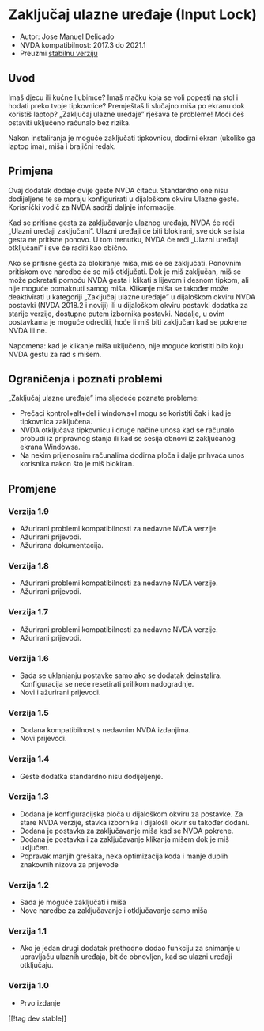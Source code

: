 # Zaključaj ulazne uređaje (Input Lock) #

* Autor: Jose Manuel Delicado
* NVDA kompatibilnost: 2017.3 do 2021.1
* Preuzmi [stabilnu verziju][1]

## Uvod

Imaš djecu ili kućne ljubimce? Imaš mačku koja se voli popesti na stol i
hodati preko tvoje tipkovnice? Premještaš li slučajno miša po ekranu dok
koristiš laptop? „Zaključaj ulazne uređaje” rješava te probleme! Moći ćeš
ostaviti uključeno računalo bez rizika.

Nakon instaliranja je moguće zaključati tipkovnicu, dodirni ekran (ukoliko
ga laptop ima), miša i brajični redak.

## Primjena

Ovaj dodatak dodaje dvije geste NVDA čitaču. Standardno one nisu dodijeljene
te se moraju konfigurirati u dijaloškom okviru Ulazne geste. Korisnički
vodič za NVDA sadrži daljnje informacije.

Kad se pritisne gesta za zaključavanje ulaznog uređaja, NVDA će reći „Ulazni
uređaji zaključani”. Ulazni uređaji će biti blokirani, sve dok se ista gesta
ne pritisne ponovo. U tom trenutku, NVDA će reći „Ulazni uređaji otključani”
i sve će raditi kao obično.

Ako se pritisne gesta za blokiranje miša, miš će se zaključati. Ponovnim
pritiskom ove naredbe će se miš otključati. Dok je miš zaključan, miš se
može pokretati pomoću NVDA gesta i klikati s lijevom i desnom tipkom, ali
nije moguće pomaknuti samog miša. Klikanje miša se također može deaktivirati
u kategoriji „Zaključaj ulazne uređaje” u dijaloškom okviru NVDA postavki
(NVDA 2018.2 i noviji) ili u dijaloškom okviru postavki dodatka za starije
verzije, dostupne putem izbornika postavki. Nadalje, u ovim postavkama je
moguće odrediti, hoće li miš biti zaključan kad se pokrene NVDA ili ne.

Napomena: kad je klikanje miša uključeno, nije moguće koristiti bilo koju
NVDA gestu za rad s mišem.

## Ograničenja i poznati problemi

„Zaključaj ulazne uređaje” ima sljedeće poznate probleme:

* Prečaci kontrol+alt+del i windows+l mogu se koristiti čak i kad je
  tipkovnica zaključena.
* NVDA otključava tipkovnicu i druge načine unosa kad se računalo probudi iz
  pripravnog stanja ili kad se sesija obnovi iz zaključanog ekrana Windowsa.
* Na nekim prijenosnim računalima dodirna ploča i dalje prihvaća unos
  korisnika nakon što je miš blokiran.

## Promjene

### Verzija 1.9

* Ažurirani problemi kompatibilnosti za nedavne NVDA verzije.
* Ažurirani prijevodi.
* Ažurirana dokumentacija.

### Verzija 1.8

* Ažurirani problemi kompatibilnosti za nedavne NVDA verzije.
* Ažurirani prijevodi.

### Verzija 1.7

* Ažurirani problemi kompatibilnosti za nedavne NVDA verzije.
* Ažurirani prijevodi.

### Verzija 1.6

* Sada se uklanjanju postavke samo ako se dodatak deinstalira. Konfiguracija
  se neće resetirati prilikom nadogradnje.
* Novi i ažurirani prijevodi.

### Verzija 1.5

* Dodana kompatibilnost s nedavnim NVDA izdanjima.
* Novi prijevodi.

### Verzija 1.4

* Geste dodatka standardno nisu dodijeljenje.

### Verzija 1.3

* Dodana je konfiguracijska ploča u dijaloškom okviru za postavke. Za stare
  NVDA verzije, stavka izbornika i dijalošli okvir su također dodani.
* Dodana je postavka za zaključavanje miša kad se NVDA pokrene.
* Dodana je postavka i za zaključavanje klikanja mišem dok je miš uključen.
* Popravak manjih grešaka, neka optimizacija koda i manje duplih znakovnih
  nizova za prijevode

### Verzija 1.2

* Sada je moguće zaključati i miša
* Nove naredbe za zaključavanje i otključavanje samo miša

### Verzija 1.1

* Ako je jedan drugi dodatak prethodno dodao funkciju za snimanje u
  upravljaču ulaznih uređaja, bit će obnovljen, kad se ulazni uređaji
  otključaju.

### Verzija 1.0

* Prvo izdanje

[[!tag dev stable]]

[1]: https://addons.nvda-project.org/files/get.php?file=inputlock
